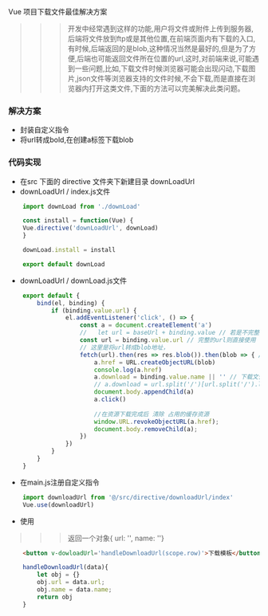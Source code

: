 Vue 项目下载文件最佳解决方案

>>> 开发中经常遇到这样的功能,用户将文件或附件上传到服务器,后端将文件放到ftp或是其他位置,在前端页面内有下载的入口,有时候,后端返回的是blob,这种情况当然是最好的,但是为了方便,后端也可能返回文件所在位置的url,这时,对前端来说,可能遇到一些问题,比如,下载文件时候浏览器可能会出现闪动,下载图片,json文件等浏览器支持的文件时候,不会下载,而是直接在浏览器内打开这类文件,下面的方法可以完美解决此类问题。

### 解决方案
+ 封装自定义指令
+ 将url转成bold,在创建a标签下载blob

### 代码实现
+ 在src 下面的 directive 文件夹下新建目录 downLoadUrl
+ downLoadUrl / index.js文件
```js
    import downLoad from './downLoad'

    const install = function(Vue) {
    Vue.directive('downLoadUrl', downLoad)
    }

    downLoad.install = install

    export default downLoad
```
+ downLoadUrl / downLoad.js文件
```js 
    export default {
        bind(el, binding) {
            if (binding.value.url) {
                el.addEventListener('click', () => {
                    const a = document.createElement('a')
                    //   let url = baseUrl + binding.value // 若是不完整的url则需要拼接baseURL
                    const url = binding.value.url // 完整的url则直接使用
                    // 这里是将url转成blob地址，
                    fetch(url).then(res => res.blob()).then(blob => { // 将链接地址字符内容转变成blob地址
                        a.href = URL.createObjectURL(blob)
                        console.log(a.href)
                        a.download = binding.value.name || '' // 下载文件的名字
                        // a.download = url.split('/')[url.split('/').length -1] //  // 下载文件的名字
                        document.body.appendChild(a)
                        a.click()
                        
                        //在资源下载完成后 清除 占用的缓存资源
                        window.URL.revokeObjectURL(a.href);
                        document.body.removeChild(a);
                    })
                })
            }
        }
    }

```

+ 在main.js注册自定义指令
```js
    import downloadUrl from '@/src/directive/downloadUrl/index'
    Vue.use(downloadUrl)

```

+ 使用

>>> 返回一个对象{ url: '', name: ''}

```html
    <button v-dowloadUrl='handleDownloadUrl(scope.row)'>下载模板</button>
```
```js
    handleDownloadUrl(data){
        let obj = {}
        obj.url = data.url;
        obj.name = data.name;
        return obj 
    }
```
